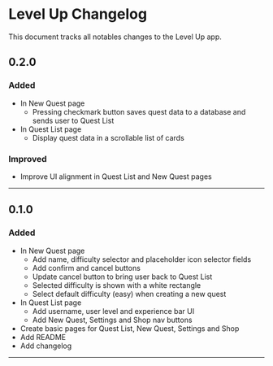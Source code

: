 # Level Up Changelog

This document tracks all notables changes to the Level Up app.

## 0.2.0

### Added

- In New Quest page
  - Pressing checkmark button saves quest data to a database and sends user to Quest List
- In Quest List page
  - Display quest data in a scrollable list of cards

### Improved

- Improve UI alignment in Quest List and New Quest pages

---

## 0.1.0

### Added

- In New Quest page
  - Add name, difficulty selector and placeholder icon selector fields
  - Add confirm and cancel buttons
  - Update cancel button to bring user back to Quest List
  - Selected difficulty is shown with a white rectangle
  - Select default difficulty (easy) when creating a new quest
- In Quest List page
  - Add username, user level and experience bar UI
  - Add New Quest, Settings and Shop nav buttons
- Create basic pages for Quest List, New Quest, Settings and Shop
- Add README
- Add changelog

---
